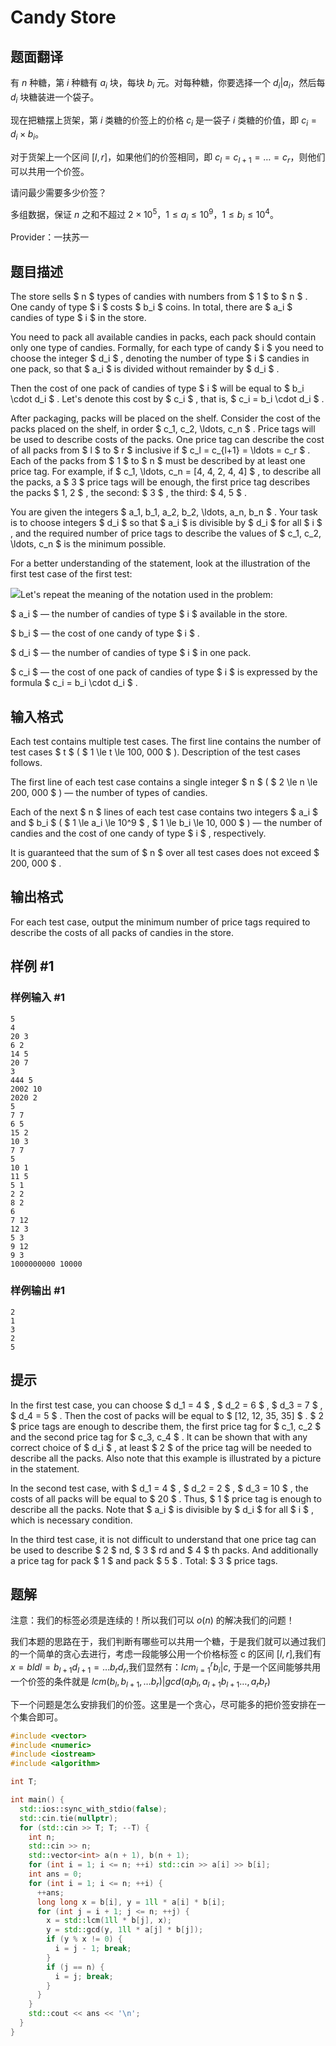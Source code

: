 # Candy Store

## 题面翻译

有 $n$ 种糖，第 $i$ 种糖有 $a_i$ 块，每块 $b_i$ 元。对每种糖，你要选择一个 $d_i | a_i$，然后每 $d_i$ 块糖装进一个袋子。

现在把糖摆上货架，第 $i$ 类糖的价签上的价格 $c_i$ 是一袋子 $i$ 类糖的价值，即 $c_i = d_i \times b_i$。

对于货架上一个区间 $[l, r]$，如果他们的价签相同，即 $c_l = c_{l + 1} = \dots = c_r$，则他们可以共用一个价签。

请问最少需要多少价签？

多组数据，保证 $n$ 之和不超过 $2 \times 10^5$，$1 \leq a_i \leq 10^9$，$1 \leq b_i \leq 10^4$。

Provider：一扶苏一

## 题目描述

The store sells $ n $ types of candies with numbers from $ 1 $ to $ n $ . One candy of type $ i $ costs $ b_i $ coins. In total, there are $ a_i $ candies of type $ i $ in the store.

You need to pack all available candies in packs, each pack should contain only one type of candies. Formally, for each type of candy $ i $ you need to choose the integer $ d_i $ , denoting the number of type $ i $ candies in one pack, so that $ a_i $ is divided without remainder by $ d_i $ .

Then the cost of one pack of candies of type $ i $ will be equal to $ b_i \cdot d_i $ . Let's denote this cost by $ c_i $ , that is, $ c_i = b_i \cdot d_i $ .

After packaging, packs will be placed on the shelf. Consider the cost of the packs placed on the shelf, in order $ c_1, c_2, \ldots, c_n $ . Price tags will be used to describe costs of the packs. One price tag can describe the cost of all packs from $ l $ to $ r $ inclusive if $ c_l = c_{l+1} = \ldots = c_r $ . Each of the packs from $ 1 $ to $ n $ must be described by at least one price tag. For example, if $ c_1, \ldots, c_n = [4, 4, 2, 4, 4] $ , to describe all the packs, a $ 3 $ price tags will be enough, the first price tag describes the packs $ 1, 2 $ , the second: $ 3 $ , the third: $ 4, 5 $ .

You are given the integers $ a_1, b_1, a_2, b_2, \ldots, a_n, b_n $ . Your task is to choose integers $ d_i $ so that $ a_i $ is divisible by $ d_i $ for all $ i $ , and the required number of price tags to describe the values of $ c_1, c_2, \ldots, c_n $ is the minimum possible.

For a better understanding of the statement, look at the illustration of the first test case of the first test:

 ![](https://cdn.luogu.com.cn/upload/vjudge_pic/CF1798C/1160d0ae9da0a28139cfb8794bbbd0911d44c66f.png)Let's repeat the meaning of the notation used in the problem:

 $ a_i $ — the number of candies of type $ i $ available in the store.

 $ b_i $ — the cost of one candy of type $ i $ .

 $ d_i $ — the number of candies of type $ i $ in one pack.

 $ c_i $ — the cost of one pack of candies of type $ i $ is expressed by the formula $ c_i = b_i \cdot d_i $ .

## 输入格式

Each test contains multiple test cases. The first line contains the number of test cases $ t $ ( $ 1 \le t \le 100\, 000 $ ). Description of the test cases follows.

The first line of each test case contains a single integer $ n $ ( $ 2 \le n \le 200\, 000 $ ) — the number of types of candies.

Each of the next $ n $ lines of each test case contains two integers $ a_i $ and $ b_i $ ( $ 1 \le a_i \le 10^9 $ , $ 1 \le b_i \le 10\, 000 $ ) — the number of candies and the cost of one candy of type $ i $ , respectively.

It is guaranteed that the sum of $ n $ over all test cases does not exceed $ 200\, 000 $ .

## 输出格式

For each test case, output the minimum number of price tags required to describe the costs of all packs of candies in the store.

## 样例 #1

### 样例输入 #1

```
5
4
20 3
6 2
14 5
20 7
3
444 5
2002 10
2020 2
5
7 7
6 5
15 2
10 3
7 7
5
10 1
11 5
5 1
2 2
8 2
6
7 12
12 3
5 3
9 12
9 3
1000000000 10000
```

### 样例输出 #1

```
2
1
3
2
5
```

## 提示

In the first test case, you can choose $ d_1 = 4 $ , $ d_2 = 6 $ , $ d_3 = 7 $ , $ d_4 = 5 $ . Then the cost of packs will be equal to $ [12, 12, 35, 35] $ . $ 2 $ price tags are enough to describe them, the first price tag for $ c_1, c_2 $ and the second price tag for $ c_3, c_4 $ . It can be shown that with any correct choice of $ d_i $ , at least $ 2 $ of the price tag will be needed to describe all the packs. Also note that this example is illustrated by a picture in the statement.

In the second test case, with $ d_1 = 4 $ , $ d_2 = 2 $ , $ d_3 = 10 $ , the costs of all packs will be equal to $ 20 $ . Thus, $ 1 $ price tag is enough to describe all the packs. Note that $ a_i $ is divisible by $ d_i $ for all $ i $ , which is necessary condition.

In the third test case, it is not difficult to understand that one price tag can be used to describe $ 2 $ nd, $ 3 $ rd and $ 4 $ th packs. And additionally a price tag for pack $ 1 $ and pack $ 5 $ . Total: $ 3 $ price tags.

## 题解
注意：我们的标签必须是连续的！所以我们可以 $o(n)$ 的解决我们的问题！

我们本题的思路在于，我们判断有哪些可以共用一个糖，于是我们就可以通过我们的一个简单的贪心去进行，考虑一段能够公用一个价格标签 c 的区间 $[l,r]$,我们有 $x=bldl=b_{l+1}d_{l+1}=\dots b_{r}d_{r}$,我们显然有：$lcm_{i=1}^r b_{i}|c$,
于是一个区间能够共用一个价签的条件就是 $lcm(b_{l},b_{l+1},\dots b_{r})|gcd(a_{l}b_{l},a_{l+1}b_{l+1}\dots,a_{r}b_{r})$

下一个问题是怎么安排我们的价签。这里是一个贪心，尽可能多的把价签安排在一个集合即可。

```cpp
#include <vector>
#include <numeric>
#include <iostream>
#include <algorithm>

int T;

int main() {
  std::ios::sync_with_stdio(false);
  std::cin.tie(nullptr);
  for (std::cin >> T; T; --T) {
    int n;
    std::cin >> n;
    std::vector<int> a(n + 1), b(n + 1);
    for (int i = 1; i <= n; ++i) std::cin >> a[i] >> b[i];
    int ans = 0;
    for (int i = 1; i <= n; ++i) {
      ++ans;
      long long x = b[i], y = 1ll * a[i] * b[i];
      for (int j = i + 1; j <= n; ++j) {
        x = std::lcm(1ll * b[j], x);
        y = std::gcd(y, 1ll * a[j] * b[j]);
        if (y % x != 0) {
          i = j - 1; break;
        }
        if (j == n) {
          i = j; break;
        }
      }
    }
    std::cout << ans << '\n';
  }
}
```